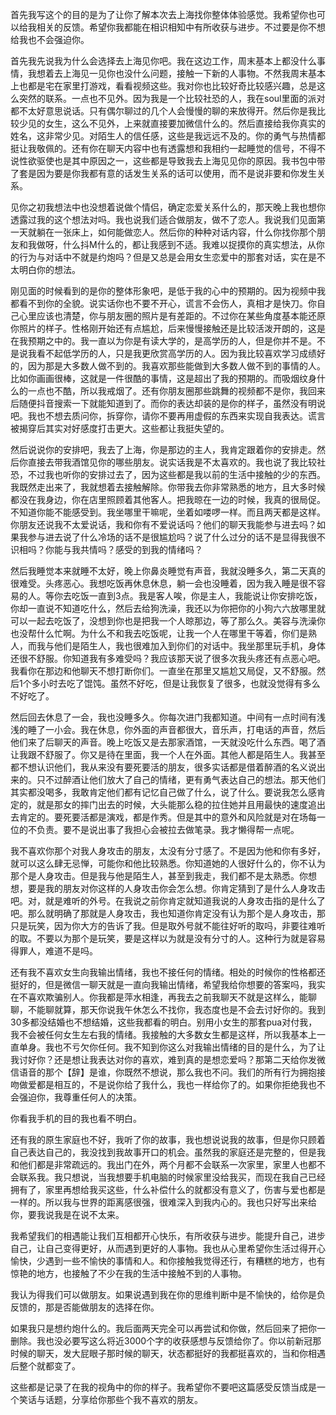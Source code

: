 首先我写这个的目的是为了让你了解本次去上海找你整体体验感觉。我希望你也可以给我相关的反馈。希望你我都能在相识相知中有所收获与进步。不过要是你不想给我也不会强迫你。

首先我先说我为什么会选择去上海见你吧。我在这边工作，周末基本上都没什么事情，我想着去上海见一见你也没什么问题，接触一下新的人事物。不然我周末基本上也都是宅在家里打游戏，看看视频这些。我对你也比较好奇比较感兴趣，总是这么突然的联系。一点也不见外。因为我是一个比较社恐的人，我在soul里面的派对都不太好意思说话。只有偶尔聊过的几个人会慢慢的聊的来放得开。然后你是我比较少见的女生，这么不见外，上来就直接要加微信什么的。然后直接给我你真实的姓名，这非常少见。对陌生人的信任感，这些是我远远不及的。你的勇气与热情都挺让我敬佩的。还有你在聊天内容中也有透露想和我相约一起睡觉的信号，不得不说性欲驱使也是其中原因之一，这些都是导致我去上海见见你的原因。我书包中带了套是因为要是你我都有意的话发生关系的话可以使用，而不是说非要和你发生关系。

见你之初我想法中也没想着说做个情侣，确定恋爱关系什么的，那天晚上我也想你透露过我的这个想法对吗。我也说我们适合做朋友，做不了恋人。我说我们见面第一天就躺在一张床上，如何能做恋人。然后你的种种对话内容，什么你找你那个朋友和我做呀，什么抖M什么的，都让我感到不适。我难以捉摸你的真实想法，从你的行为与对话中不就是约炮吗？但是又总是会用女生恋爱中的那套对话，实在是不太明白你的想法。

刚见面的时候看到的是你的整体形象吧，是低于我的心中的预期的。因为视频中我都看不到你的全貌。说实话你也不要不开心，谎言不会伤人，真相才是快刀。你自己心里应该也清楚，你与朋友圈的照片是有差距的。不过你在某些角度基本能还原你照片的样子。性格刚开始还有点尴尬，后来慢慢接触还是比较活泼开朗的，这是在我预期之中的。我一直以为你是有读大学的，是高学历的人，但是你并不是。不是说我看不起低学历的人，只是我更欣赏高学历的人。因为我比较喜欢学习成绩好的，因为那是大多数人做不到的。我喜欢那些能做到大多数人做不到的事情的人。比如你画画很棒，这就是一件很酷的事情，这是超出了我的预期的。而吸烟纹身什么的一点也不酷，所以我戒烟了。还有你朋友圈那些跳舞的视频都不是你，我回来后随便抖音搜索一下就能知道到了。而你的表达却装的是你的样子，虽然没有明说吧。我也不想去质问你，拆穿你，请你不要再用虚假的东西来实现自我表达。谎言被揭穿后其实对好感度打击更大。这些都让我挺失望的。

然后说说你的安排吧，我去了上海，你是那边的主人，我肯定跟着你的安排走。然后你直接去带我酒馆见你的哪些朋友。说实话我是不太喜欢的。我也说了我比较社恐，不过我也听你的安排过去了，因为这些都是我以前的生活中接触的少的东西。我既然走出来了，我就想着去接触解除。你带我去你非常熟悉的地方，且大多时候都没在我身边，你在店里照顾着其他客人。把我晾在一边的时候，我真的很局促。不知道你能不能感受到。我坐哪里干嘛呢，坐着如喽啰一样。而且两天都是这样。你朋友还说我不太爱说话，我和你有不爱说话吗？他们的聊天我能参与进去吗？如果我参与进去说了什么冷场的话不是很尴尬吗？说了什么过分的话不是显得我很不识相吗？你能与我共情吗？感受的到我的情绪吗？

然后我睡觉本来就睡不太好，晚上你鼻炎睡觉有声音，我就没睡多久，第二天真的很难受。头疼恶心。我想吃饭再休息休息，躺一会也没睡着，因为我入睡是很不容易的人。等你去吃饭一直到3点。我是客人唉，你是主人，我能说让你安排吃饭，你却一直说不知道吃什么，然后去给狗洗澡，我还以为你把你的小狗六六放哪里就可以一起去吃饭了，没想到你也是把我一个人晾那边，等了那么久。美容与洗澡你也没帮什么忙啊。为什么不和我去吃饭呢，让我一个人在哪里干等着，你们是熟人，而我与他们是陌生人，我也很难加入到你们的对话中。我坐那里玩手机，身体还很不舒服。你知道我有多难受吗？我应该那天说了很多次我头疼还有点恶心吧。我看你在那边和他聊天不想打断你们。一直坐在那里又尴尬又局促，又不舒服。然后1个多小时去吃了馄饨。虽然不好吃，但是让我恢复了很多，也就没觉得有多么不好吃了。

然后回去休息了一会，我也没睡多久。你每次进门我都知道。中间有一点时间有浅浅的睡了一小会。我在休息，你外面的声音都很大，音乐声，打电话的声音，然后他们来了后聊天的声音。晚上吃饭又是去那家酒馆，一天就没吃什么东西。喝了酒让我跟不舒服了。你又是待在里面，我一个人在外面。其他人都是陌生人。我甚至都不想认识他们，我从来没有要死要活的朋友，很多实话都是借着醉酒的名义说出来的。只不过醉酒让他们放大了自己的情绪，更有勇气表达自己的想法。那天他们其实都没喝多，我敢肯定他们都有记忆自己做了什么，说了什么。要说我怎么感肯定的，就是那女的摔门出去的时候，大头能那么稳的拉住她并且用最快的速度追出去肯定的。要死要活都是演戏，都是作秀。但是其中的意外和风险就是对在场每一位的不负责。要不是说出事了我担心会被拉去做笔录。我才懒得帮一点呢。

我不喜欢你那个对我人身攻击的朋友，太没有分寸感了。不是因为他和你有多好，就可以这么肆无忌惮，可能你和他比较熟悉。你知道她的人很好什么的，你不认为那个是人身攻击。但是我与他是陌生人，甚至到我走，我们都不是太熟悉。你想想，要是我的朋友对你这样的人身攻击你会怎么想。你肯定猜到了是什么人身攻击吧。对，就是难听的外号。在我说之前你肯定就知道我说的人身攻击指的是什么了吧。那么就明确了那就是人身攻击，我也知道你肯定没有认为那个是人身攻击，那只是玩笑，因为你大方的告诉了我。但是取外号就不能往好听的取吗，非要往难听的取。不要以为那个是玩笑，要是这样以为就是没有分寸的人。这种行为就是容易得罪人，难道不是吗。

还有我不喜欢女生向我输出情绪，我也不接任何的情绪。相处的时候你的性格都还挺好的，但是微信一聊天就是一直向我输出情绪，希望我给你想要的答案吗，我实在不喜欢欺骗别人。你我都是萍水相逢，再我去之前我聊天不就是这样么，能聊聊，不能聊就算，那天你说我午休怎么不找你，我态度也是不会去讨好你的。我到30多都没结婚也不想结婚，这些我都看的明白。别用小女生的那套pua对付我，我不会被任何女生左右我的情绪。我接触的大多数女生都是这样，所以我基本上一直单身。我也不亏欠你任何。我不知到你这么对我输出情绪的目的是什么，为了让我讨好你？还是想让我表达对你的喜欢，难到真的是想恋爱吗？那第二天给你发微信语音的那个【辞】是谁，你既然不想说，那么我也不问。我们的所有行为拥抱接吻做爱都是相互的，不是说你给了我什么，我也一样给你了的。如果你拒绝我也不会强迫你，我尊重任何人的决策。

你看我手机的目的我也看不明白。

还有我的原生家庭也不好，我听了你的故事，我也想说说我的故事，但是你只顾着自己表达自己的，我没找到我故事开口的机会。虽然我的家庭还是完整的，但是我和他们都是非常疏远的。我出门在外，两个月都不会联系一次家里，家里人也都不会联系我。我只想说，当我想要手机电脑的时候家里没给我买，而现在我自己已经拥有了，家里再想给我买这些，什么补偿什么的就都没有意义了，伤害与爱也都是一样的。所以我与世界的距离感很强，很难深入到我内心的。我也只好写出来给你，要我说我是在说不太来。

我希望我们的相遇能让我们互相都开心快乐，有所收获与进步。能提升自己，进步自己，让自己变得更好，从而遇到更好的人事物。我也从心里希望你生活过得开心愉快，少遇到一些不愉快的事情和人。和你接触我觉得还行，有糟糕的地方，也有惊艳的地方，也接触了不少在我的生活中接触不到的人事物。

我认为得我们可以做朋友。如果说遇到我在你的思维判断中是不愉快的，给你是负反馈的，那是否能做朋友的选择在你。

如果我只是想约炮什么的。我后面两天完全可以再尝试和你做，然后回来了把你一删除。我也没必要写这么将近3000个字的收获感想与反馈给你了。你以前新冠那时候的聊天，发大屁眼子那时候的聊天，状态都挺好的我都挺喜欢的，当和你相遇后整个就都变了。

这些都是记录了在我的视角中的你的样子。我希望你不要吧这篇感受反馈当成是一个笑话与话题，分享给你那些个我不喜欢的朋友。

